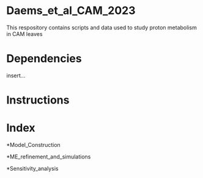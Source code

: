 # Daems_et_al_CAM_2023
This respository contains scripts and data used to study proton metabolism in CAM leaves
# Dependencies
insert...
# Instructions
# Index
  *Model_Construction     
  
  *ME_refinement_and_simulations    

     
  *Sensitivity_analysis
